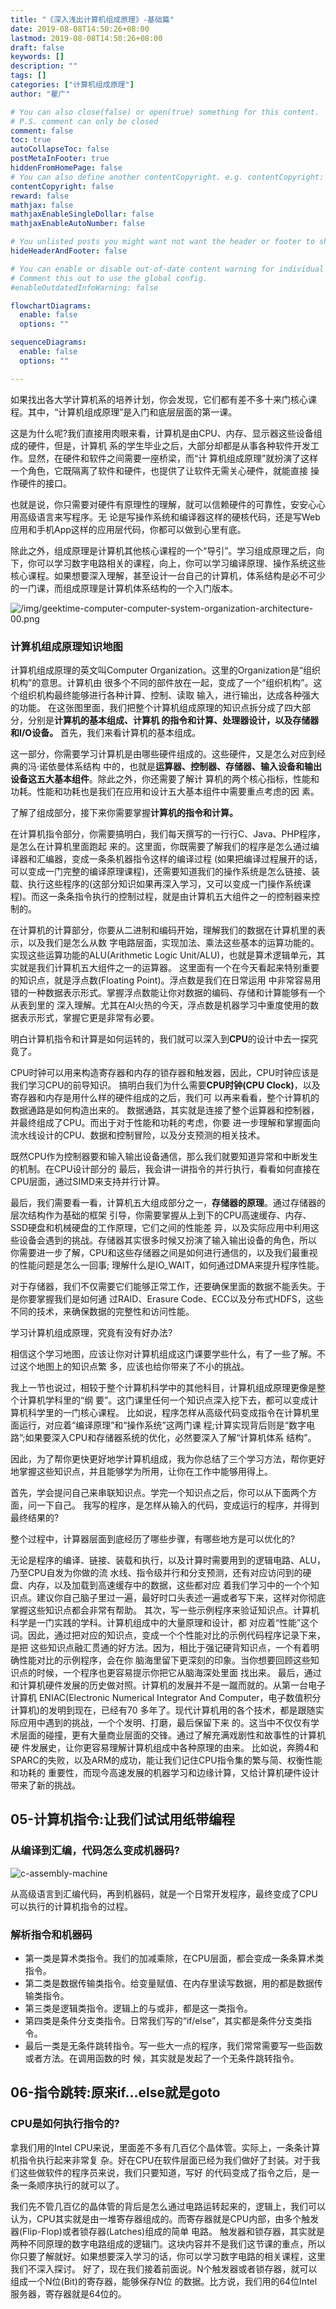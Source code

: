 ```yaml
---
title: "《深入浅出计算机组成原理》-基础篇"
date: 2019-08-08T14:50:26+08:00
lastmod: 2019-08-08T14:50:26+08:00
draft: false
keywords: []
description: ""
tags: []
categories: ["计算机组成原理"]
author: "瞿广"

# You can also close(false) or open(true) something for this content.
# P.S. comment can only be closed
comment: false
toc: true
autoCollapseToc: false
postMetaInFooter: true
hiddenFromHomePage: false
# You can also define another contentCopyright. e.g. contentCopyright: "This is another copyright."
contentCopyright: false
reward: false
mathjax: false
mathjaxEnableSingleDollar: false
mathjaxEnableAutoNumber: false

# You unlisted posts you might want not want the header or footer to show
hideHeaderAndFooter: false

# You can enable or disable out-of-date content warning for individual post.
# Comment this out to use the global config.
#enableOutdatedInfoWarning: false

flowchartDiagrams:
  enable: false
  options: ""

sequenceDiagrams: 
  enable: false
  options: ""

---
```


如果找出各大学计算机系的培养计划，你会发现，它们都有差不多十来门核心课程。其中，“计算机组成原理”是入门和底层层面的第一课。
<!--more-->
这是为什么呢?我们直接用肉眼来看，计算机是由CPU、内存、显示器这些设备组成的硬件，但是，计算机 系的学生毕业之后，大部分却都是从事各种软件开发工作。显然，在硬件和软件之间需要一座桥梁，而“计 算机组成原理”就扮演了这样一个角色，它既隔离了软件和硬件，也提供了让软件无需关心硬件，就能直接 操作硬件的接口。

也就是说，你只需要对硬件有原理性的理解，就可以信赖硬件的可靠性，安安心心用高级语言来写程序。无 论是写操作系统和编译器这样的硬核代码，还是写Web应用和手机App这样的应用层代码，你都可以做到心里有底。

除此之外，组成原理是计算机其他核心课程的一个“导引”。学习组成原理之后，向下，你可以学习数字电路相关的课程，向上，你可以学习编译原理、操作系统这些核心课程。如果想要深入理解，甚至设计一台自己的计算机，体系结构是必不可少的一门课，而组成原理是计算机体系结构的一个入门版本。



![/img/geektime-computer-computer-system-organization-architecture-00.png](/img/geektime-computer-computer-system-organization-architecture-00.png)




### 计算机组成原理知识地图
计算机组成原理的英文叫Computer Organization。这里的Organization是“组织机构”的意思。计算机由 很多个不同的部件放在一起，变成了一个“组织机构”。这个组织机构最终能够进行各种计算、控制、读取 输入，进行输出，达成各种强大的功能。
在这张图里面，我们把整个计算机组成原理的知识点拆分成了四大部分，分别是**计算机的基本组成、计算机 的指令和计算、处理器设计，以及存储器和I/O设备。**
首先，我们来看计算机的基本组成。

这一部分，你需要学习计算机是由哪些硬件组成的。这些硬件，又是怎么对应到经典的冯·诺依曼体系结构 中的，也就是**运算器、控制器、存储器、输入设备和输出设备这五大基本组件**。除此之外，你还需要了解计 算机的两个核心指标，性能和功耗。性能和功耗也是我们在应用和设计五大基本组件中需要重点考虑的因 素。

 了解了组成部分，接下来你需要掌握**计算机的指令和计算。**

 在计算机指令部分，你需要搞明白，我们每天撰写的一行行C、Java、PHP程序，是怎么在计算机里面跑起 来的。这里面，你既需要了解我们的程序是怎么通过编译器和汇编器，变成一条条机器指令这样的编译过程 (如果把编译过程展开的话，可以变成一门完整的编译原理课程)，还需要知道我们的操作系统是怎么链接、装载、执行这些程序的(这部分知识如果再深入学习，又可以变成一门操作系统课程)。而这一条条指令执行的控制过程，就是由计算机五大组件之一的控制器来控制的。

在计算机的计算部分，你要从二进制和编码开始，理解我们的数据在计算机里的表示，以及我们是怎么从数 字电路层面，实现加法、乘法这些基本的运算功能的。实现这些运算功能的ALU(Arithmetic Logic Unit/ALU)，也就是算术逻辑单元，其实就是我们计算机五大组件之一的运算器。
这里面有一个在今天看起来特别重要的知识点，就是浮点数(Floating Point)。浮点数是我们在日常运用 中非常容易用错的一种数据表示形式。掌握浮点数能让你对数据的编码、存储和计算能够有一个从表到里的 深入理解。尤其在AI火热的今天，浮点数是机器学习中重度使用的数据表示形式，掌握它更是非常有必要。

明白计算机指令和计算是如何运转的，我们就可以深入到**CPU**的设计中去一探究竟了。

CPU时钟可以用来构造寄存器和内存的锁存器和触发器，因此，CPU时钟应该是我们学习CPU的前导知识。 搞明白我们为什么需要**CPU时钟(CPU Clock)**，以及寄存器和内存是用什么样的硬件组成的之后，我们可 以再来看看，整个计算机的数据通路是如何构造出来的。
数据通路，其实就是连接了整个运算器和控制器，并最终组成了CPU。而出于对于性能和功耗的考虑，你要 进一步理解和掌握面向流水线设计的CPU、数据和控制冒险，以及分支预测的相关技术。

既然CPU作为控制器要和输入输出设备通信，那么我们就要知道异常和中断发生的机制。在CPU设计部分的 最后，我会讲一讲指令的并行执行，看看如何直接在CPU层面，通过SIMD来支持并行计算。

最后，我们需要看一看，计算机五大组成部分之一，**存储器的原理**。通过存储器的层次结构作为基础的框架 引导，你需要掌握从上到下的CPU高速缓存、内存、SSD硬盘和机械硬盘的工作原理，它们之间的性能差 异，以及实际应用中利用这些设备会遇到的挑战。存储器其实很多时候又扮演了输入输出设备的角色，所以 你需要进一步了解，CPU和这些存储器之间是如何进行通信的，以及我们最重视的性能问题是怎么一回事; 理解什么是IO_WAIT，如何通过DMA来提升程序性能。

对于存储器，我们不仅需要它们能够正常工作，还要确保里面的数据不能丢失。于是你要掌握我们是如何通 过RAID、Erasure Code、ECC以及分布式HDFS，这些不同的技术，来确保数据的完整性和访问性能。

学习计算机组成原理，究竟有没有好办法?

相信这个学习地图，应该让你对计算机组成这门课要学些什么，有了一些了解。不过这个地图上的知识点繁
多，应该也给你带来了不小的挑战。

我上一节也说过，相较于整个计算机科学中的其他科目，计算机组成原理更像是整个计算机学科里的“纲
要”。这门课里任何一个知识点深入挖下去，都可以变成计算机科学里的一门核心课程。
比如说，程序怎样从高级代码变成指令在计算机里面运行，对应着“编译原理”和“操作系统”这两门课 程;计算实现背后则是“数字电路”;如果要深入CPU和存储器系统的优化，必然要深入了解“计算机体系 结构”。

因此，为了帮你更快更好地学计算机组成，我为你总结了三个学习方法，帮你更好地掌握这些知识点，并且能够学为所用，让你在工作中能够用得上。

首先，学会提问自己来串联知识点。学完一个知识点之后，你可以从下面两个方面，问一下自己。 我写的程序，是怎样从输入的代码，变成运行的程序，并得到最终结果的?

 整个过程中，计算器层面到底经历了哪些步骤，有哪些地方是可以优化的?

无论是程序的编译、链接、装载和执行，以及计算时需要用到的逻辑电路、ALU，乃至CPU自发为你做的流 水线、指令级并行和分支预测，还有对应访问到的硬盘、内存，以及加载到高速缓存中的数据，这些都对应 着我们学习中的一个个知识点。建议你自己脑子里过一遍，最好时口头表述一遍或者写下来，这样对你彻底 掌握这些知识点都会非常有帮助。
其次，写一些示例程序来验证知识点。计算机科学是一门实践的学科。计算机组成中的大量原理和设计，都 对应着“性能”这个词。因此，通过把对应的知识点，变成一个个性能对比的示例代码程序记录下来，是把 这些知识点融汇贯通的好方法。因为，相比于强记硬背知识点，一个有着明确性能对比的示例程序，会在你 脑海里留下更深刻的印象。当你想要回顾这些知识点的时候，一个程序也更容易提示你把它从脑海深处里面 找出来。
最后，通过和计算机硬件发展的历史做对照。计算机的发展并不是一蹴而就的。从第一台电子计算机 ENIAC(Electronic Numerical Integrator And Computer，电子数值积分计算机)的发明到现在，已经有70 多年了。现代计算机用的各个技术，都是跟随实际应用中遇到的挑战，一个个发明、打磨，最后保留下来 的。这当中不仅仅有学术层面的碰撞，更有大量商业层面的交锋。通过了解充满戏剧性和故事性的计算机硬 件发展史，让你更容易理解计算机组成中各种原理的由来。
比如说，奔腾4和SPARC的失败，以及ARM的成功，能让我们记住CPU指令集的繁与简、权衡性能和功耗的 重要性，而现今高速发展的机器学习和边缘计算，又给计算机硬件设计带来了新的挑战。

## 05-计算机指令:让我们试试用纸带编程


### 从编译到汇编，代码怎么变成机器码?


![c-assembly-machine](/img/c-assembly-machine.png)

从高级语言到汇编代码，再到机器码，就是一个日常开发程序，最终变成了CPU可以执行的计算机指令的过程。


### 解析指令和机器码

- 第一类是算术类指令。我们的加减乘除，在CPU层面，都会变成一条条算术类指令。
- 第二类是数据传输类指令。给变量赋值、在内存里读写数据，用的都是数据传输类指令。 
- 第三类是逻辑类指令。逻辑上的与或非，都是这一类指令。 
- 第四类是条件分支类指令。日常我们写的“if/else”，其实都是条件分支类指令。
- 最后一类是无条件跳转指令。写一些大一点的程序，我们常常需要写一些函数或者方法。在调用函数的时 候，其实就是发起了一个无条件跳转指令。

## 06-指令跳转:原来if...else就是goto
### CPU是如何执行指令的?
拿我们用的Intel CPU来说，里面差不多有几百亿个晶体管。实际上，一条条计算机指令执行起来非常复 杂。好在CPU在软件层面已经为我们做好了封装。对于我们这些做软件的程序员来说，我们只要知道，写好 的代码变成了指令之后，是一条一条顺序执行的就可以了。

我们先不管几百亿的晶体管的背后是怎么通过电路运转起来的，逻辑上，我们可以认为，CPU其实就是由一堆寄存器组成的。而寄存器就是CPU内部，由多个触发器(Flip-Flop)或者锁存器(Latches)组成的简单 电路。
触发器和锁存器，其实就是两种不同原理的数字电路组成的逻辑门。这块内容并不是我们这节课的重点，所以你只要了解就好。如果想要深入学习的话，你可以学习数字电路的相关课程，这里我们不深入探讨。
好了，现在我们接着前面说。N个触发器或者锁存器，就可以组成一个N位(Bit)的寄存器，能够保存N位 的数据。比方说，我们用的64位Intel服务器，寄存器就是64位的。